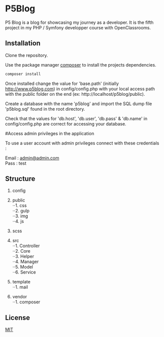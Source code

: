 # P5Blog

P5 Blog is a blog for showcasing my journey as a developer. It is the fifth project in my PHP / Symfony developper course with OpenClassrooms.

## Installation
Clone the repository.  

Use the package manager [composer](https://getcomposer.org/download/) to install the projects dependencies.

```bash
composer install
```
Once installed change the value for 'base.path' (initially http://www.p5blog.com) in config/config.php with your local access path with the public folder on the end (ex: http://localhost/p5blog/public). 

Create a database with the name 'p5blog' and import the SQL dump file 'p5blog.sql' found in the root directory.

Check that the values for 'db.host', 'db.user', 'db.pass' & 'db.name' in config/config.php are correct for accessing your database.

#Access admin privileges in the application

To use a user account with admin privileges connect with these credentials :

Email : admin@admin.com  
Pass : test

## Structure

1. config  

2. public   
⋅⋅1. css  
⋅⋅2. gulp   
⋅⋅3. img   
⋅⋅4. js  

3. scss  
4. src   
⋅⋅1. Controller  
⋅⋅2. Core  
⋅⋅3. Helper  
⋅⋅4. Manager  
⋅⋅5. Model  
⋅⋅6. Service  

5. template   
⋅⋅1. mail

6. vendor   
⋅⋅1. composer

## License
[MIT](https://choosealicense.com/licenses/mit/)